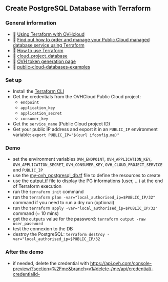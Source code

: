 ## Create PostgreSQL Database with Terraform

### General information
 - 🔗 [Using Terraform with OVHcloud](https://help.ovhcloud.com/csm/fr-terraform-at-ovhcloud?id=kb_article_view&sysparm_article=KB0054776)
 - 🔗 [Find out how to order and manage your Public Cloud managed database service using Terraform ](https://help.ovhcloud.com/csm/fr-public-cloud-databases-order-terraform?id=kb_article_view&sysparm_article=KB0048840)  
 - 🔗 [How to use Terraform](https://help.ovhcloud.com/csm/en-gb-public-cloud-compute-terraform?id=kb_article_view&sysparm_article=KB0050787)
 - 🔗 [cloud_project_database](https://registry.terraform.io/providers/ovh/ovh/latest/docs/resources/cloud_project_database)
 - 🔗 [OVH token generation page](https://www.ovh.com/auth/api/createToken?GET=/*&POST=/*&PUT=/*&DELETE=/*)
 - 🔗 [public-cloud-databases-examples](https://github.com/ovh/public-cloud-databases-examples)

### Set up
  - Install the [Terraform CLI](https://www.terraform.io/downloads.html)
  - Get the credentials from the OVHCloud Public Cloud project:
    - `endpoint`
    - `application_key`
    - `application_secret`
    - `consumer_key`
  - Get the `service_name` (Public Cloud project ID)
  - Get your public IP address and export it in an `PUBLIC_IP` environment variable: `export PUBLIC_IP="$(curl ifconfig.me)"`

### Demo
  - set the environment variables `OVH_ENDPOINT`, `OVH_APPLICATION_KEY`, `OVH_APPLICATION_SECRET`, `OVH_CONSUMER_KEY`, `OVH_CLOUD_PROJECT_SERVICE` and `PUBLIC_IP`
  - use the [my-ovh_postgresql_db.tf](my-ovh_postgresql_db.tf) file to define the resources to create
  - use the [output.tf](output.tf) file to display the PG informations (user, ...) at the end of Terraform execution
  - run the `terraform init` command
  - run the `terraform plan -var="local_authorised_ip=$PUBLIC_IP/32"` command if you need to run a dry run (optional) 
  - run the `terraform apply -var="local_authorised_ip=$PUBLIC_IP/32"` command (~ 10 mins)
  - get the `outputs` value for the password: `terraform output -raw user_password`
  - test the connexion to the DB
  - destroy the PostgreSQL: `terraform destroy -var="local_authorised_ip=$PUBLIC_IP/32`


### After the demo
  - if needed, delete the credential with https://api.ovh.com/console-preview/?section=%2Fme&branch=v1#delete-/me/api/credential/-credentialId-